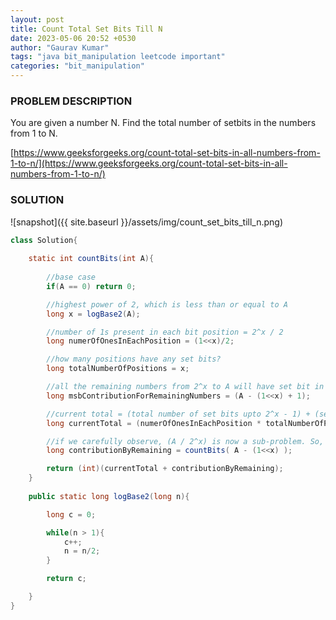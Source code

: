 ```yaml
---
layout: post
title: Count Total Set Bits Till N
date: 2023-05-06 20:52 +0530
author: "Gaurav Kumar"
tags: "java bit_manipulation leetcode important"
categories: "bit_manipulation"
---
```


### PROBLEM DESCRIPTION

You are given a number N. Find the total number of setbits in the numbers from 1 to N.

[https://www.geeksforgeeks.org/count-total-set-bits-in-all-numbers-from-1-to-n/](https://www.geeksforgeeks.org/count-total-set-bits-in-all-numbers-from-1-to-n/)

### SOLUTION

![snapshot]({{ site.baseurl }}/assets/img/count_set_bits_till_n.png)

```java
class Solution{
    
    static int countBits(int A){
        
        //base case
        if(A == 0) return 0;

        //highest power of 2, which is less than or equal to A
        long x = logBase2(A);

        //number of 1s present in each bit position = 2^x / 2
        long numerOfOnesInEachPosition = (1<<x)/2;

        //how many positions have any set bits? 
        long totalNumberOfPositions = x;

        //all the remaining numbers from 2^x to A will have set bit in its MSB
        long msbContributionForRemainingNumbers = (A - (1<<x) + 1);

        //current total = (total number of set bits upto 2^x - 1) + (set bits in the MSB in the remaining numbers)
        long currentTotal = (numerOfOnesInEachPosition * totalNumberOfPositions) + msbContributionForRemainingNumbers;

        //if we carefully observe, (A / 2^x) is now a sub-problem. So, calculate that using recursion and add that to the currentTotal
        long contributionByRemaining = countBits( A - (1<<x) );

        return (int)(currentTotal + contributionByRemaining); 
    }
    
    public static long logBase2(long n){

        long c = 0;

        while(n > 1){
            c++;
            n = n/2;
        }

        return c;

    }
}
```
